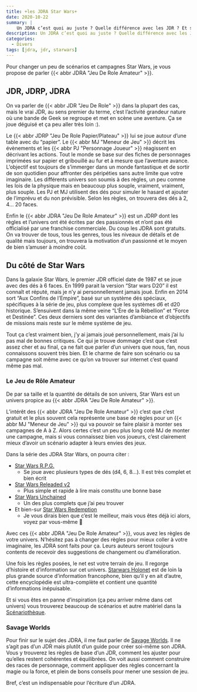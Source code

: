 ```yaml
---
title: +les JDRA Star Wars+
date: 2020-10-22
summary: |
    Un JDRA c’est quoi au juste ? Quelle différence avec les JDR ? Et sur l’univers Star Wars, on a quoi ?
description: Un JDRA c’est quoi au juste ? Quelle différence avec les JDR ? Et sur l’univers Star Wars, on a quoi ?
categories:
  - Divers
tags: [jdra, jdr, starwars]
---
```


Pour changer un peu de scénarios et campagnes Star Wars, je vous propose de parler {{< abbr JDRA "Jeu De Role Amateur" >}}.

## JDR, JDRP, JDRA

On va parler de {{< abbr JDR "Jeu De Role" >}} dans la plupart des cas, mais le vrai JDR, au sens premier du terme, c’est l’activité grandeur nature où une bande de Geek se regroupe et met en scène une aventure. Ça se joue déguisé et ça peu aller très loin :).

Le {{< abbr JDRP "Jeu De Role Papier/Plateau" >}} lui se joue autour d’une table avec du “papier”. Le {{< abbr MJ "Meneur de Jeu" >}} décrit les évènements et les {{< abbr PJ "Personnage Joueur" >}} réagissent en décrivant les actions. Tout le monde se base sur des fiches de personnages imprimées sur papier et gribouillé au fur et à mesure que l’aventure avance. L’objectif est toujours de s’immerger dans un monde fantastique et de sortir de son quotidien pour affronter des péripéties sans autre limite que votre imaginaire. Les différents univers son soumis à des règles, un peu comme les lois de la physique mais en beaucoup plus souple, vraiment, vraiment, plus souple. Les PJ et MJ utilisent des dés pour simuler le hasard et ajouter de l’imprévu et du non prévisible. Selon les règles, on trouvera des dés à 2, 4… 20 faces.

Enfin le {{< abbr JDRA "Jeu De Role Amateur" >}} est un JDRP dont les règles et l’univers ont été écrites par des passionnés et n’ont pas été officialisé par une franchise commerciale. Du coup les JDRA sont gratuits. On va trouver de tous, tous les genres, tous les niveaux de détails et de qualité mais toujours, on trouvera la motivation d’un passionné et le moyen de bien s’amuser à moindre coût.

## Du côté de Star Wars

Dans la galaxie Star Wars, le premier JDR officiel date de 1987 et se joue avec des dés à 6 faces. En 1999 parait la version “Star wars D20” il est connaît et réputé, mais je n’y ai personnellement jamais joué. Enfin en 2014 sort “Aux Confins de l’Empire”, basé sur un système dés spéciaux, spécifiques à la série de jeu, plus complexe que les systèmes d6 et d20 historique. S’ensuivent dans la même veine “L’Ère de la Rébellion” et “Force et Destinée”. Ces deux derniers sont des variantes d’ambiance et d’objectifs de missions mais reste sur le même système de jeu.

Tout ça c’est vraiment bien, j’y ai jamais joué personnellement, mais j’ai lu pas mal de bonnes critiques. Ce qui je trouve dommage c’est que c’est assez cher et au final, ça ne fait que parler d’un univers que nous, fan, nous connaissons souvent très bien. Et le charme de faire son scénario ou sa campagne soit même avec ce qu’on va trouver sur internet c’est quand même pas mal.

### Le Jeu de Rôle Amateur

De par sa taille et la quantité de détails de son univers, Star Wars est un univers propice au {{< abbr JDRA "Jeu De Role Amateur" >}}. 

L’intérêt des {{< abbr JDRA "Jeu De Role Amateur" >}} c’est que c’est gratuit et le plus souvent cela représente une base de règles pour un {{< abbr MJ "Meneur de Jeu" >}} qui va pouvoir se faire plaisir à monter ses campagnes de A à Z. Alors certes c’est un peu plus long coté MJ de monter une campagne, mais si vous connaissez bien vos joueurs, c’est clairement mieux d’avoir un scénario adapter à leurs envies des jeux.

Dans la série des JDRA Star Wars, on pourra citer :

* [Star Wars R.P.G.](http://jdra.eklablog.net/star-wars-r-p-g-a1530814)
  * Se joue avec plusieurs types de dés (d4, 6, 8…). Il est très complet et bien écrit
* [Star Wars Releaded v2](https://fr.scribd.com/document/331818736/Star-Wars-Reloaded-V2)
  * Plus simple et rapide à lire mais constitu une bonne base
* [Star Wars Unchained](http://savage.torgan.net/episode-i-star-wars-unchained-c-est-parti)
  * Un des plus complets que j’ai peu trouver
* Et bien-sur [Star Wars Redemption](/categories/livre-de-base/)
  * Je vous dirais bien que c’est le meilleur, mais vous êtes déjà ici alors, voyez par vous-même 🤩

Avec ces {{< abbr JDRA "Jeu De Role Amateur" >}}, vous avez les règles de votre univers. N’hésitez pas à changer des règles pour mieux coller à votre imaginaire, les JDRA sont faits pour ça. Leurs auteurs seront toujours contents de recevoir des suggestions de changement ou d’amélioration.

Une fois les règles posées, le net est votre terrain de jeu. Il regorge d’histoire et d’information sur cet univers. [Starwars Holonet](http://www.starwars-holonet.com/) est de loin la plus grande source d’information francophone, bien qu’il y en ait d’autre, cette encyclopédie est ultra-complète et contient une quantité d’informations inépuisable.

Et si vous êtes en panne d’inspiration (ça peu arriver même dans cet univers) vous trouverez beaucoup de scénarios et autre matériel dans la [Scénariothèque](https://www.scenariotheque.org/Document/info_jeu.php?f_id_jeu=90).

### Savage Worlds

Pour finir sur le sujet des JDRA, il me faut parler de [Savage Worlds](https://www.black-book-editions.fr/catalogue.php?id=58). Il ne s’agit pas d’un JDR mais plutôt d’un guide pour créer soi-même son JDRA. Vous y trouverez les règles de base d’un JDR, comment les ajuster pour qu’elles restent cohérentes et équilibrées. On voit aussi comment construire des races de personnage, comment appliquer des règles concernant la magie ou la force, et plein de bons conseils pour mener une session de jeu.

Bref, c’est un indispensable pour l’écriture d’un JDRA.
